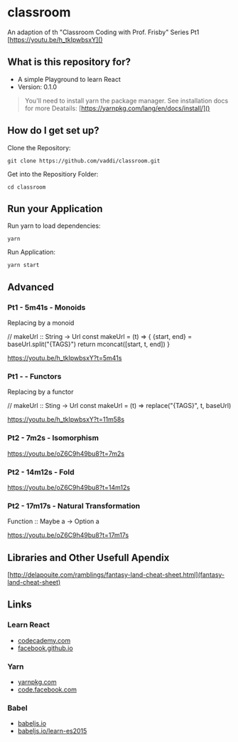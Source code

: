 # classroom #

An adaption of th "Classroom Coding with Prof. Frisby" Series 
Pt1 [https://youtu.be/h_tkIpwbsxY]()



## What is this repository for? ##

* A simple Playground to learn React
* Version: 0.1.0

> You'll need to install yarn the package manager. See installation docs for more Deatails: [https://yarnpkg.com/lang/en/docs/install/]()



## How do I get set up? ##

Clone the Repository:

    git clone https://github.com/vaddi/classroom.git

Get into the Repositiory Folder:

    cd classroom



## Run your Application ##

Run yarn to load dependencies:

    yarn

Run Application:

    yarn start



## Advanced ##

### Pt1 - 5m41s - Monoids ###

Replacing by a monoid

// makeUrl :: String -> Url
const makeUrl = (t) => {
  {start, end} = baseUrl.split("{TAGS}")
  return mconcat([start, t, end])
}

https://youtu.be/h_tkIpwbsxY?t=5m41s


### Pt1 - - Functors ###

Replacing by a functor

// makeUrl :: Sting -> Url
const makeUrl = (t) => replace("{TAGS}", t, baseUrl)

https://youtu.be/h_tkIpwbsxY?t=11m58s


### Pt2 - 7m2s - Isomorphism ###



https://youtu.be/oZ6C9h49bu8?t=7m2s


### Pt2 - 14m12s - Fold ###



https://youtu.be/oZ6C9h49bu8?t=14m12s


### Pt2 - 17m17s - Natural Transformation ###

Function :: Maybe a -> Option a

https://youtu.be/oZ6C9h49bu8?t=17m17s




## Libraries and Other Usefull Apendix ##

[http://delapouite.com/ramblings/fantasy-land-cheat-sheet.html](fantasy-land-cheat-sheet)



## Links ##

### Learn React ###
* [codecademy.com](https://www.codecademy.com/) 
* [facebook.github.io](https://facebook.github.io/react/) 

### Yarn ###
* [yarnpkg.com](https://yarnpkg.com/lang/en/docs/install/)
* [code.facebook.com](https://code.facebook.com/posts/1840075619545360)

### Babel ###
* [babeljs.io](https://babeljs.io/)
* [babeljs.io/learn-es2015](https://babeljs.io/learn-es2015/)

